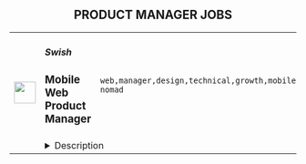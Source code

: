 <div align="center"><h2>PRODUCT MANAGER JOBS</h2></div><table><tr>
                <td width="100" height="100" rowspan="2">
                    <img src="https://remoteok.com/assets/img/jobs/0db7bb9aebee4e01f8ce40fb317a28fb1671347778.png" width="38px" height="auto">
                </td>
                <td width="300">
                    <h5>Swish</h5>
                    <h3>Mobile Web Product Manager</h3>
                </td>
                <td width="300">
                    <code>web,manager,design,technical,growth,mobile,lead,digital nomad</code>
                </td>
                <td width="200">
                <text>6 days ago</text>
                </td>
                <td width="100" rowspan="2">
                <a href="https://remoteOK.com/remote-jobs/remote-mobile-web-product-manager-swish-165920" align="right" target="_blank">Apply</a>
                </td>
            </tr>
            <tr>
                <td colspan="3">
                <details><summary>Description</summary>
                <div><span style="font-size:12pt;">Swish is a world-class development studio which teams have delivered products for Google, Microsoft, Gatorade, Nasdaq, Factset, and other major enterprises. </span></div><div><span style="font-size:12pt;">The Apps team at Swish is looking for talented Product Managers (PM) to own products and projects from conception to delivery and bridge the technical and business worlds.</span></div><div><br></div><div><span style="font-size:12pt;">PMs ensure a flawless project lifecycle both from client and devs teams perspectives. </span></div><div><br></div><div><span style="font-size:12pt;">As an Apps Product Manager, as soon as a project starts, you will be the interface between Swish and the client. You are in charge of setting direction and owning the project. This includes setting up the team to work on the project, creating sprints for the development and design team as well as leading the team throughout the entire project lifecycle. </span></div><div><br></div><div><span style="font-size:12pt;">Prior experience with Apps and Website creation projects is required but we are flexible as to which paths youâve taken to get it.  You should have prior experience in taking part in developing high-quality apps and be excited about doing this in a way that transforms how companies run their businesses.</span></div><div><br></div><div><span style="font-size:12pt;">We design apps that deliver business results to our clients. Be it growing their visibility online, increasing the performance of their online platform, improving UX, we always keep in mind the business KPIs (usually- business growth and sales).</span></div><div><br></div><div><span style="font-size:12pt;">To lead such projects, we are looking for individuals who are passionate about pushing the technological paradigm to the next level and can lead the design and development of scalable applications. </span></div><div><br></div><div><span style="font-size:12pt;">A successful candidate will bring a passion for excellent customer service and the ability to deliver results within a fast-moving and agile environment.</span></div><div><br></div><div><span style="font-size:12pt;">You are driven by a desire to create a great client experience and have the spirit of a team player as well as a leader.  </span></div><br>Responsibilities<br><li>Be the interface between Swish and the client</li><li>Onboard new clients and projects</li><li>Create the team and the sprints for the project</li><li>Lead the developers team throughout the entire project lifecycle:</li><li>Setting-up responsibilities and tasks</li><li>Creating stories</li><li>Reviewing deliverables</li><li>Thinking through edge cases of designs </li><li>Ensuring timelines are respected</li><li>Coordinating individual deliverables and managing interdependencies </li><li>Operating as the open channel of communication between the internal team and the client team </li><li>Present deliverables to the client and take feedback</li><li>Collaborate with the Growth and Fulfillment teams to improve processes and project lifecycle </li><li>Build and maintain rapport with clients you have worked with</li><br>Requirements<br><li>Prior experience managing apps-related projects</li><li>5+ years experience in management/customer experience </li><li>Ability to streamline and organize projects and people</li><li>A keen aptitude for sharp feedback and structured communication</li><li>An eye for efficient design and UI</li><li>Excellent communication skills allowing you to adapt to different stakeholders</li><li>Ability to present technical concepts in a business-friendly fashion</li><li>Strong passion for innovation</li><li>Strong drive to create an excellent client experience</li><li>Independent and self-driven</li><br>Bonus Points<br><li>Experience with deploying tools to manage builds/versions/privileges </li><li>Experience in small startÂ­up environments helping large enterprises</li><li>Experience with a distributed team / remote work</li><div><b style="font-size:12pt;">About Swish.</b></div><div><br></div><div>
<span style="font-size:12pt;">Launched in February 2013, </span><a href="http://www.swishlabs.com/" style="font-size:10.5pt;" class="postings-link" rel="noopener noreferrer nofollow">Swish</a><span style="font-size:12pt;"> is a fast-growing business with an innovative working culture and teams spanned across the world with teams in Toronto, San Francisco, Berlin, Auckland, </span><span style="font-size:16px;">Brussels</span><span style="font-size:12pt;">, Medellin, and more.</span>
</div><div><br></div><div><span style="font-size:12pt;">We create products for successful business using cutting-edge technologies: Blockchain, Machine Learning, and Apps Dev. Working with Swish puts you in contact with prestigious brands, wherever your base is. We are a 100% remote-work company because we believe it is everyoneâs choice to live and work the way they prefer.</span></div><div><br></div><div><span style="font-size:12pt;">Work is organized in sprints  - 2 weeks periods to which, as a member of our talent community, you choose to commit. You always have the choice to accept or decline a sprint, or take-on multiple sprints simultaneously.</span></div><div><br></div><div><span style="font-size:12pt;">We let members choose what suits them best depending on their current situation: family, travel, studies, finance. We know life is not linear and we respect the humans behind the screens.</span></div><div><br></div><div><span style="font-size:12pt;">Our work ethic relies on six core values: Transparency, Directness, Meritocracy, Autonomy, Responsibility, Continuous Learning.</span></div><div><br></div><div><span style="font-size:12pt;">Ensuring a diverse and inclusive workplace where we learn from each other is core to our values. We welcome people of different backgrounds, experiences, abilities, and perspectives. We are an equal opportunity employer and a fun place to work.</span></div><div><br></div><div><span style="font-size:12pt;">Join the future of work today.</span></div><br/><br/>Please mention the word **RIGHTEOUSNESS** and tag RMTA3LjE3OC4yMzIuMjQ3 when applying to show you read the job post completely (#RMTA3LjE3OC4yMzIuMjQ3). This is a beta feature to avoid spam applicants. Companies can search these words to find applicants that read this and see they're human.
                </details>
                </td>
            </tr></table>
